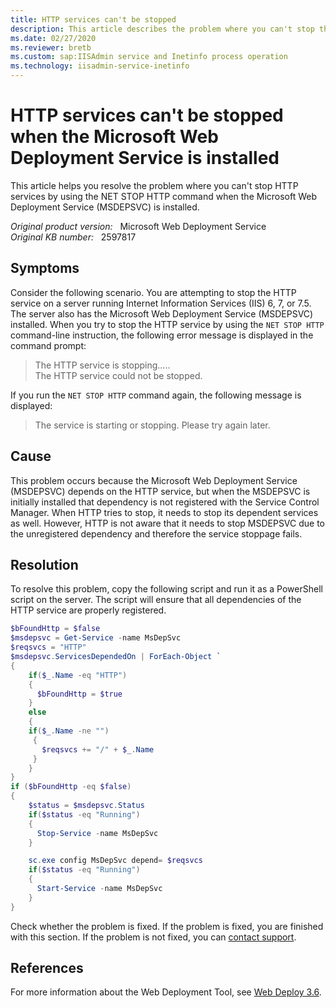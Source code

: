 ```yaml
---
title: HTTP services can't be stopped
description: This article describes the problem where you can't stop the HTTP service by using the NET STOP HTTP command when the Microsoft Web Deployment Service (MSDEPSVC) is installed, and provides a solution.
ms.date: 02/27/2020
ms.reviewer: bretb
ms.custom: sap:IISAdmin service and Inetinfo process operation
ms.technology: iisadmin-service-inetinfo
---
```

# HTTP services can't be stopped when the Microsoft Web Deployment Service is installed

This article helps you resolve the problem where you can't stop HTTP services by using the NET STOP HTTP command when the Microsoft Web Deployment Service (MSDEPSVC) is installed.

_Original product version:_ &nbsp; Microsoft Web Deployment Service  
_Original KB number:_ &nbsp; 2597817

## Symptoms

Consider the following scenario. You are attempting to stop the HTTP service on a server running Internet Information Services (IIS) 6, 7, or 7.5. The server also has the Microsoft Web Deployment Service (MSDEPSVC) installed. When you try to stop the HTTP service by using the `NET STOP HTTP` command-line instruction, the following error message is displayed in the command prompt:

> The HTTP service is stopping.....  
> The HTTP service could not be stopped.

If you run the `NET STOP HTTP` command again, the following message is displayed:

> The service is starting or stopping. Please try again later.

## Cause

This problem occurs because the Microsoft Web Deployment Service (MSDEPSVC) depends on the HTTP service, but when the MSDEPSVC is initially installed that dependency is not registered with the Service Control Manager. When HTTP tries to stop, it needs to stop its dependent services as well. However, HTTP is not aware that it needs to stop MSDEPSVC due to the unregistered dependency and therefore the service stoppage fails.

## Resolution

To resolve this problem, copy the following script and run it as a PowerShell script on the server. The script will ensure that all dependencies of the HTTP service are properly registered.

```PowerShell
$bFoundHttp = $false
$msdepsvc = Get-Service -name MsDepSvc
$reqsvcs = "HTTP"
$msdepsvc.ServicesDependedOn | ForEach-Object `
{
    if($_.Name -eq "HTTP")
    {
      $bFoundHttp = $true
    }
    else
    {
    if($_.Name -ne "")
     {
       $reqsvcs += "/" + $_.Name
     }
    }
}
if ($bFoundHttp -eq $false)
{
    $status = $msdepsvc.Status
    if($status -eq "Running")
    {
      Stop-Service -name MsDepSvc
    }

    sc.exe config MsDepSvc depend= $reqsvcs
    if($status -eq "Running")
    {
      Start-Service -name MsDepSvc
    }
}
```

Check whether the problem is fixed. If the problem is fixed, you are finished with this section. If the problem is not fixed, you can [contact support](https://support.microsoft.com/contactus/).

## References

For more information about the Web Deployment Tool, see [Web Deploy 3.6](https://www.iis.net/download/webdeploy).
